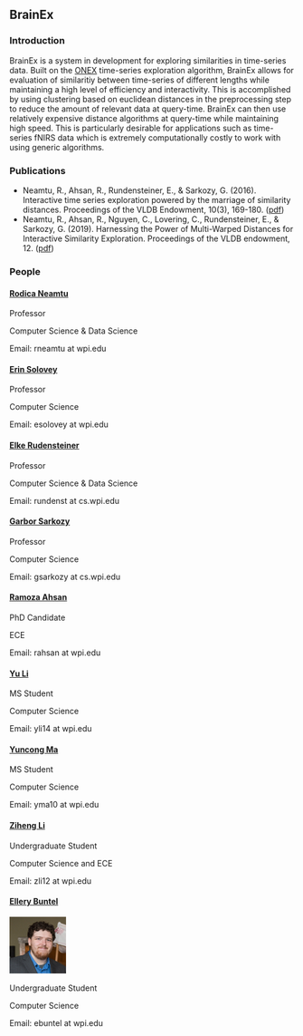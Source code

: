 ## BrainEx

### Introduction

BrainEx is a system in development for exploring similarities in time-series data. Built on the [ONEX](https://c2research.github.io/onex-website/) time-series exploration algorithm, BrainEx allows for evaluation of similaritiy between time-series of different lengths while maintaining a high level of efficiency and interactivity. This is accomplished by using clustering based on euclidean distances in the preprocessing step to reduce the amount of relevant data at query-time. BrainEx can then use relatively expensive distance algorithms at query-time while maintaining high speed. This is particularly desirable for applications such as time-series fNIRS data which is extremely computationally costly to work with using generic algorithms.    

### Publications 

* Neamtu, R., Ahsan, R., Rundensteiner, E., & Sarkozy, G. (2016). Interactive time series exploration powered by the marriage of similarity distances. Proceedings of the VLDB Endowment, 10(3), 169-180. ([pdf](InteractiveTimeSeriesExploration.pdf))
* Neamtu, R., Ahsan, R., Nguyen, C., Lovering, C., Rundensteiner, E., & Sarkozy, G. (2019). Harnessing the Power of Multi-Warped Distances for Interactive Similarity Exploration. Proceedings of the VLDB endowment, 12. ([pdf](genex1.pdf))

### People

#### [Rodica Neamtu](http://web.cs.wpi.edu/~rneamtu/)

Professor

Computer Science & Data Science

Email: rneamtu at wpi.edu

#### [Erin Solovey](http://users.wpi.edu/~esolovey/)

Professor

Computer Science

Email: esolovey at wpi.edu

####  [Elke Rudensteiner](http://davis.wpi.edu/dsrg/MEMBERS/rundenst/)

Professor

Computer Science & Data Science

Email: rundenst at cs.wpi.edu

#### [Garbor Sarkozy](http://web.cs.wpi.edu/~gsarkozy/)

Professor

Computer Science

Email: gsarkozy at cs.wpi.edu

#### [Ramoza Ahsan](http://web.cs.wpi.edu/~rahsan/)

PhD Candidate

ECE

Email: rahsan at wpi.edu

#### [Yu Li](https://www.linkedin.com/in/yli14/)

MS Student

Computer Science

Email: yli14 at wpi.edu

#### [Yuncong Ma](https://www.linkedin.com/in/yuncong-ma-a26b89104/)

MS Student

Computer Science

Email: yma10 at wpi.edu

#### [Ziheng Li](https://www.linkedin.com/in/ziheng-leo-li/)

Undergraduate Student

Computer Science and ECE

Email: zli12 at wpi.edu

#### [Ellery Buntel](www.linkedin.com/in/ellery-buntel)

<img src="https://github.com/ebuntel/BrainExInfo/blob/master/assets/EJB.PNG" class="inline" width="100" height="100"/>

Undergraduate Student

Computer Science

Email: ebuntel at wpi.edu
